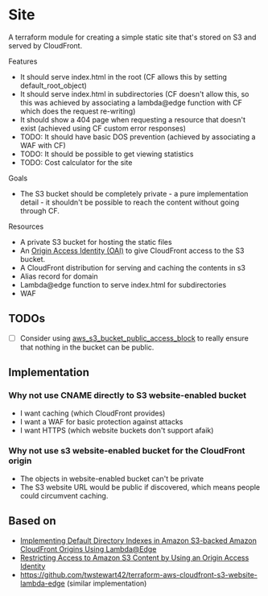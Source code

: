 # Site

A terraform module for creating a simple static site that's stored on S3 and served by CloudFront.

Features

- It should serve index.html in the root (CF allows this by setting default_root_object)
- It should serve index.html in subdirectories (CF doesn't allow this, so this was achieved by associating a lambda@edge function with CF which does the request re-writing)
- It should show a 404 page when requesting a resource that doesn't exist (achieved using CF custom error responses)
- TODO: It should have basic DOS prevention (achieved by associating a WAF with CF)
- TODO: It should be possible to get viewing statistics
- TODO: Cost calculator for the site

Goals

- The S3 bucket should be completely private - a pure implementation detail - it shouldn't be possible to reach the content without going through CF.

Resources

- A private S3 bucket for hosting the static files
- An [Origin Access Identity (OAI)](https://docs.aws.amazon.com/AmazonCloudFront/latest/DeveloperGuide/private-content-restricting-access-to-s3.html) to give CloudFront access to the S3 bucket.
- A CloudFront distribution for serving and caching the contents in s3
- Alias record for domain
- Lambda@edge function to serve index.html for subdirectories
- WAF

## TODOs

- [ ] Consider using [aws_s3_bucket_public_access_block](https://registry.terraform.io/providers/hashicorp/aws/latest/docs/resources/s3_bucket_public_access_block) to really ensure that nothing in the bucket can be public.

## Implementation

### Why not use CNAME directly to S3 website-enabled bucket

- I want caching (which CloudFront provides)
- I want a WAF for basic protection against attacks
- I want HTTPS (which website buckets don't support afaik)

### Why not use s3 website-enabled bucket for the CloudFront origin

- The objects in website-enabled bucket can't be private
- The S3 website URL would be public if discovered, which means people could circumvent caching.

## Based on

- [Implementing Default Directory Indexes in Amazon S3-backed Amazon CloudFront Origins Using Lambda@Edge](https://aws.amazon.com/blogs/compute/implementing-default-directory-indexes-in-amazon-s3-backed-amazon-cloudfront-origins-using-lambdaedge/)
- [Restricting Access to Amazon S3 Content by Using an Origin Access Identity](https://docs.aws.amazon.com/AmazonCloudFront/latest/DeveloperGuide/private-content-restricting-access-to-s3.html)
- https://github.com/twstewart42/terraform-aws-cloudfront-s3-website-lambda-edge (similar implementation)
